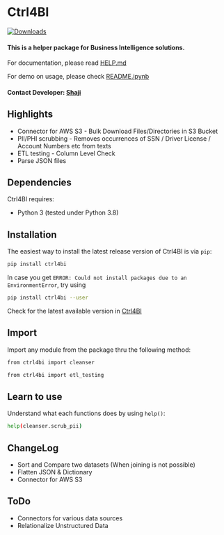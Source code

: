 # Ctrl4BI 
[![Downloads](http://pepy.tech/badge/ctrl4bi)](http://pepy.tech/project/ctrl4bi)

#### This is a helper package for Business Intelligence solutions.

For documentation, please read [HELP.md](https://github.com/vkreat-tech/ctrl4bi/blob/master/HELP.md)

For demo on usage, please check [README.ipynb](https://github.com/vkreat-tech/ctrl4bi/blob/master/README.ipynb)


#### Contact Developer: [Shaji](https://www.linkedin.com/in/shaji-james/)

## Highlights
- Connector for AWS S3 - Bulk Download Files/Directories in S3 Bucket
- PII/PHI scrubbing - Removes occurrences of SSN / Driver License / Account Numbers etc from texts
- ETL testing - Column Level Check
- Parse JSON files

## Dependencies

Ctrl4BI requires:

* Python 3 (tested under Python 3.8)

## Installation

The easiest way to install the latest release version of Ctrl4BI is via ```pip```:
```bash
pip install ctrl4bi
```
In case you get ```ERROR: Could not install packages due to an EnvironmentError```, try using
```bash
pip install ctrl4bi --user
```
Check for the latest available version in [Ctrl4BI](https://pypi.org/project/ctrl4bi/)

## Import

Import any module from the package thru the following method:
```bash
from ctrl4bi import cleanser
```
```bash
from ctrl4bi import etl_testing
```

## Learn to use

Understand what each functions does by using ```help()```:
```bash
help(cleanser.scrub_pii)
```

## ChangeLog

- Sort and Compare two datasets (When joining is not possible)
- Flatten JSON & Dictionary
- Connector for AWS S3

## ToDo

- Connectors for various data sources
- Relationalize Unstructured Data
